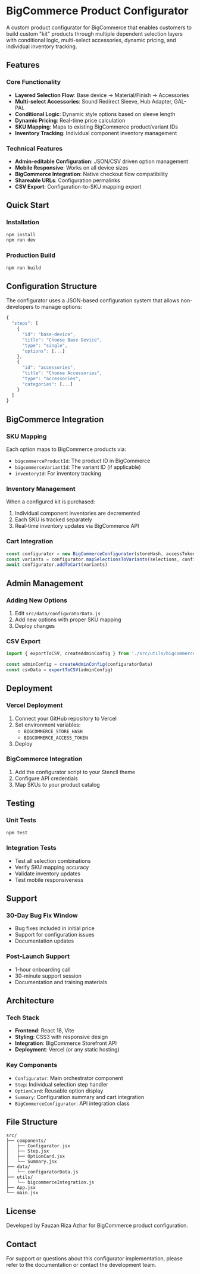 # BigCommerce Product Configurator

A custom product configurator for BigCommerce that enables customers to build custom "kit" products through multiple dependent selection layers with conditional logic, multi-select accessories, dynamic pricing, and individual inventory tracking.

## Features

### Core Functionality
- **Layered Selection Flow**: Base device → Material/Finish → Accessories
- **Multi-select Accessories**: Sound Redirect Sleeve, Hub Adapter, GAL-PAL
- **Conditional Logic**: Dynamic style options based on sleeve length
- **Dynamic Pricing**: Real-time price calculation
- **SKU Mapping**: Maps to existing BigCommerce product/variant IDs
- **Inventory Tracking**: Individual component inventory management

### Technical Features
- **Admin-editable Configuration**: JSON/CSV driven option management
- **Mobile Responsive**: Works on all device sizes
- **BigCommerce Integration**: Native checkout flow compatibility
- **Shareable URLs**: Configuration permalinks
- **CSV Export**: Configuration-to-SKU mapping export

## Quick Start

### Installation
```bash
npm install
npm run dev
```

### Production Build
```bash
npm run build
```

## Configuration Structure

The configurator uses a JSON-based configuration system that allows non-developers to manage options:

```javascript
{
  "steps": [
    {
      "id": "base-device",
      "title": "Choose Base Device",
      "type": "single",
      "options": [...]
    },
    {
      "id": "accessories",
      "title": "Choose Accessories",
      "type": "accessories",
      "categories": [...]
    }
  ]
}
```

## BigCommerce Integration

### SKU Mapping
Each option maps to BigCommerce products via:
- `bigcommerceProductId`: The product ID in BigCommerce
- `bigcommerceVariantId`: The variant ID (if applicable)
- `inventoryId`: For inventory tracking

### Inventory Management
When a configured kit is purchased:
1. Individual component inventories are decremented
2. Each SKU is tracked separately
3. Real-time inventory updates via BigCommerce API

### Cart Integration
```javascript
const configurator = new BigCommerceConfigurator(storeHash, accessToken)
const variants = configurator.mapSelectionsToVariants(selections, configData)
await configurator.addToCart(variants)
```

## Admin Management

### Adding New Options
1. Edit `src/data/configuratorData.js`
2. Add new options with proper SKU mapping
3. Deploy changes

### CSV Export
```javascript
import { exportToCSV, createAdminConfig } from './src/utils/bigcommerceIntegration.js'

const adminConfig = createAdminConfig(configuratorData)
const csvData = exportToCSV(adminConfig)
```

## Deployment

### Vercel Deployment
1. Connect your GitHub repository to Vercel
2. Set environment variables:
   - `BIGCOMMERCE_STORE_HASH`
   - `BIGCOMMERCE_ACCESS_TOKEN`
3. Deploy

### BigCommerce Integration
1. Add the configurator script to your Stencil theme
2. Configure API credentials
3. Map SKUs to your product catalog

## Testing

### Unit Tests
```bash
npm test
```

### Integration Tests
- Test all selection combinations
- Verify SKU mapping accuracy
- Validate inventory updates
- Test mobile responsiveness

## Support

### 30-Day Bug Fix Window
- Bug fixes included in initial price
- Support for configuration issues
- Documentation updates

### Post-Launch Support
- 1-hour onboarding call
- 30-minute support session
- Documentation and training materials

## Architecture

### Tech Stack
- **Frontend**: React 18, Vite
- **Styling**: CSS3 with responsive design
- **Integration**: BigCommerce Storefront API
- **Deployment**: Vercel (or any static hosting)

### Key Components
- `Configurator`: Main orchestrator component
- `Step`: Individual selection step handler
- `OptionCard`: Reusable option display
- `Summary`: Configuration summary and cart integration
- `BigCommerceConfigurator`: API integration class

## File Structure
```
src/
├── components/
│   ├── Configurator.jsx
│   ├── Step.jsx
│   ├── OptionCard.jsx
│   └── Summary.jsx
├── data/
│   └── configuratorData.js
├── utils/
│   └── bigcommerceIntegration.js
├── App.jsx
└── main.jsx
```

## License

Developed by Fauzan Riza Azhar for BigCommerce product configuration.

## Contact

For support or questions about this configurator implementation, please refer to the documentation or contact the development team.
